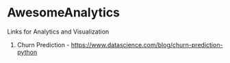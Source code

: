 # AwesomeAnalytics

Links for Analytics and Visualization

1) Churn Prediction - https://www.datascience.com/blog/churn-prediction-python
